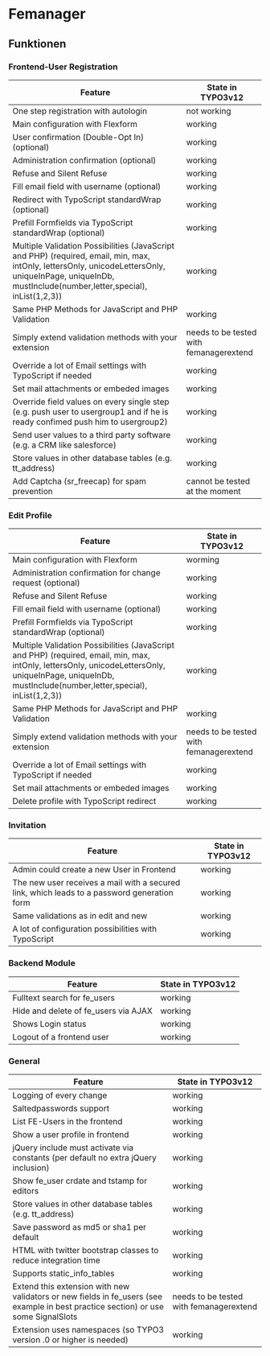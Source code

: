 # Femanager

## Funktionen

### Frontend-User Registration
| Feature                                                                                                                                                                                                    | State in TYPO3v12                       |
|------------------------------------------------------------------------------------------------------------------------------------------------------------------------------------------------------------|-----------------------------------------|
| One step registration with autologin                                                                                                                                                                       | not working                             |
| Main configuration with Flexform                                                                                                                                                                           | working                                 |
| User confirmation (Double-Opt In) (optional)                                                                                                                                                               | working                                 |
| Administration confirmation (optional)                                                                                                                                                                     | working                                 |
| Refuse and Silent Refuse                                                                                                                                                                                   | working                                 |
| Fill email field with username (optional)                                                                                                                                                                  | working                                 |
| Redirect with TypoScript standardWrap (optional)                                                                                                                                                           | working                                 |
| Prefill Formfields via TypoScript standardWrap (optional)                                                                                                                                                  | working                                 |
| Multiple Validation Possibilities (JavaScript and PHP) (required, email, min, max, intOnly, lettersOnly, unicodeLettersOnly, uniqueInPage, uniqueInDb, mustInclude(number,letter,special), inList(1,2,3))  | working                                 |
| Same PHP Methods for JavaScript and PHP Validation                                                                                                                                                         | working                                 |
| Simply extend validation methods with your extension                                                                                                                                                       | needs to be tested with femanagerextend |
| Override a lot of Email settings with TypoScript if needed                                                                                                                                                 | working                                 |
| Set mail attachments or embeded images                                                                                                                                                                     | working                                 |
| Override field values on every single step (e.g. push user to usergroup1 and if he is ready confimed push him to usergroup2)                                                                               | working                                 |
| Send user values to a third party software (e.g. a CRM like salesforce)                                                                                                                                    | working                                 |
| Store values in other database tables (e.g. tt_address)                                                                                                                                                    | working                                 |
| Add Captcha (sr_freecap) for spam prevention                                                                                                                                                               | cannot be tested at the moment          |

### Edit Profile

| Feature                                                                                                                                                                                                   | State in TYPO3v12                       |
|-----------------------------------------------------------------------------------------------------------------------------------------------------------------------------------------------------------|-----------------------------------------|
| Main configuration with Flexform                                                                                                                                                                          | worming                                 |
| Administration confirmation for change request (optional)                                                                                                                                                 | working                                 |
| Refuse and Silent Refuse                                                                                                                                                                                  | working                                 |
| Fill email field with username (optional)                                                                                                                                                                 | working                                 |
| Prefill Formfields via TypoScript standardWrap (optional)                                                                                                                                                 | working                                 |
| Multiple Validation Possibilities (JavaScript and PHP) (required, email, min, max, intOnly, lettersOnly, unicodeLettersOnly, uniqueInPage, uniqueInDb, mustInclude(number,letter,special), inList(1,2,3)) | working                                 |
| Same PHP Methods for JavaScript and PHP Validation                                                                                                                                                        | working                                 |
| Simply extend validation methods with your extension                                                                                                                                                      | needs to be tested with femanagerextend |
| Override a lot of Email settings with TypoScript if needed                                                                                                                                                | working                                 |
| Set mail attachments or embeded images                                                                                                                                                                    | working                                 |
| Delete profile with TypoScript redirect                                                                                                                                                                   | working                                 |

### Invitation

| Feature                                                                                     | State in TYPO3v12 |
|---------------------------------------------------------------------------------------------|-------------------|
| Admin could create a new User in Frontend                                                   | working           |
| The new user receives a mail with a secured link, which leads to a password generation form | working           |
| Same validations as in edit and new                                                         | working           |
| A lot of configuration possibilities with TypoScript                                        | working           |

### Backend Module

| Feature                                | State in TYPO3v12 |
|----------------------------------------|-------------------|
| Fulltext search for fe_users           | working           |
| Hide and delete of fe_users via AJAX   | working           |
| Shows Login status                     | working           |
| Logout of a frontend user              | working           |

### General

| Feature                                                                                                                            | State in TYPO3v12                       |
|------------------------------------------------------------------------------------------------------------------------------------|-----------------------------------------|
| Logging of every change                                                                                                            | working                                 |
| Saltedpasswords support                                                                                                            | working                                 |
| List FE-Users in the frontend                                                                                                      | working                                 |
| Show a user profile in frontend                                                                                                    | working                                 |
| jQuery include must activate via constants (per default no extra jQuery inclusion)                                                 | working                                 |
| Show fe_user crdate and tstamp for editors                                                                                         | working                                 |
| Store values in other database tables (e.g. tt_address)                                                                            | working                                 |
| Save password as md5 or sha1 per default                                                                                           | working                                 |
| HTML with twitter bootstrap classes to reduce integration time                                                                     | working                                 |
| Supports static_info_tables                                                                                                        | working                                 |
| Extend this extension with new validators or new fields in fe_users (see example in best practice section) or use some SignalSlots | needs to be tested with femanagerextend |
| Extension uses namespaces (so TYPO3 version .0 or higher is needed)                                                                | working                                 |
